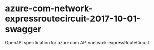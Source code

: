 # azure-com-network-expressroutecircuit-2017-10-01-swagger
OpenAPI specification for azure.com API vnetwork-expressRouteCircuit
